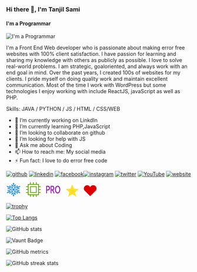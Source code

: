 ### Hi there 👋, I'm Tanjil Sami
#### I'm a Programmar
![I'm a Programmar](https://scontent.fzyl1-1.fna.fbcdn.net/v/t39.30808-6/305846540_594459058883474_2667080113501641954_n.jpg?_nc_cat=108&ccb=1-7&_nc_sid=5f2048&_nc_eui2=AeEmoXjhLUryILakDJd2isOcr8nrdGXCL3yvyet0ZcIvfGe5lXWhPe2ZbjA7LLYQbkr7rC9pDjHiuSZ9WVcCofT6&_nc_ohc=ImwG-uNp2OIQ7kNvgFVS7ck&_nc_ht=scontent.fzyl1-1.fna&oh=00_AYCr6r2o75hv583LucoZUWYpwlG3mPXve_ZxTdcqghZAng&oe=666254BE)

I'm a Front End Web developer who is passionate about making error free websites with 100% client satisfaction. I have passion for learning and sharing my knowledge with others as publicly as possible. I love to solve real-world problems. I am strategic, goaloriented, and always work with an end goal in mind. Over the past years, I created 100s of websites for my clients. I pride myself on doing quality work and maintain excellent communication. Most of the time I work with WordPress but some technologies I enjoy working with include ReactJS, javaScript as well as PHP.

Skills: JAVA / PYTHON / JS / HTML / CSS/WEB

- 🔭 I’m currently working on LinkdIn 
- 🌱 I’m currently learning PHP,JavaScript 
- 👯 I’m looking to collaborate on github 
- 🤔 I’m looking for help with JS 
- 💬 Ask me about Coding  
- 📫 How to reach me: My social media 
- ⚡ Fun fact: I love to do error free code 


[<img src='https://cdn.jsdelivr.net/npm/simple-icons@3.0.1/icons/github.svg' alt='github' height='40'>](https://github.com/sami9957) 
[<img src='https://cdn.jsdelivr.net/npm/simple-icons@3.0.1/icons/linkedin.svg' alt='linkedin' height='40'>](https://www.linkedin.com/in/inverse-of-tanjil-/) [<img src='https://cdn.jsdelivr.net/npm/simple-icons@3.0.1/icons/facebook.svg' alt='facebook' height='40'>](https://www.facebook.com/Ms.Tanjil.SaMi.678?mibextid=ZbWKwL)[<img src='https://cdn.jsdelivr.net/npm/simple-icons@3.0.1/icons/instagram.svg' alt='instagram' height='40'>](https://www.instagram.com/literally._.tanjil_39/) [<img src='https://cdn.jsdelivr.net/npm/simple-icons@3.0.1/icons/twitter.svg' alt='twitter' height='40'>](https://twitter.com/ShahnewajT47667) [<img src='https://cdn.jsdelivr.net/npm/simple-icons@3.0.1/icons/youtube.svg' alt='YouTube' height='40'>](https://www.youtube.com/channel/Tanjil_Creates) [<img src='https://cdn.jsdelivr.net/npm/simple-icons@3.0.1/icons/icloud.svg' alt='website' height='40'>](http://www.sami9957.com)  

<a href='https://archiveprogram.github.com/'><img src='https://raw.githubusercontent.com/acervenky/animated-github-badges/master/assets/acbadge.gif' width='40' height='40'></a> <a href='https://docs.github.com/en/developers'><img src='https://raw.githubusercontent.com/acervenky/animated-github-badges/master/assets/devbadge.gif' width='40' height='40'></a> <a href='https://github.com/pricing'><img src='https://raw.githubusercontent.com/acervenky/animated-github-badges/master/assets/pro.gif' width='40' height='40'></a> <a href='https://stars.github.com/'><img src='https://raw.githubusercontent.com/acervenky/animated-github-badges/master/assets/starbadge.gif' width='35' height='35'></a> <a href='https://docs.github.com/en/github/supporting-the-open-source-community-with-github-sponsors'><img src='https://raw.githubusercontent.com/acervenky/animated-github-badges/master/assets/sponsorbadge.gif' width='35' height='35'></a> 

[![trophy](https://github-profile-trophy.vercel.app/?username=sami9957)](https://github.com/ryo-ma/github-profile-trophy)

[![Top Langs](https://github-readme-stats.vercel.app/api/top-langs/?username=sami9957)](https://github.com/anuraghazra/github-readme-stats)

![GitHub stats](https://github-readme-stats.vercel.app/api?username=sami9957&show_icons=true&count_private=true)  

![Vaunt Badge](https://api.vaunt.dev/v1/github/entities/sami9957/contributions?format=svg&private=true)  

![GitHub metrics](https://metrics.lecoq.io/sami9957)  

![GitHub streak stats](https://streak-stats.demolab.com/?user=sami9957)  

